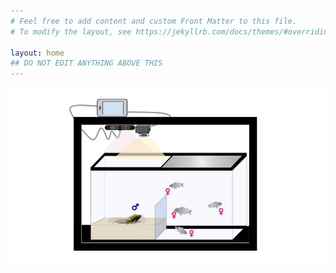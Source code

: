```yaml
---
# Feel free to add content and custom Front Matter to this file.
# To modify the layout, see https://jekyllrb.com/docs/themes/#overriding-theme-defaults

layout: home
## DO NOT EDIT ANYTHING ABOVE THIS
---
```


<img src="/images/image2.jpg" alt="fish diagram">
<!-- This is the main page. We should put a picture and maybe a brief description of the team here. I believe the blog posts can be linked here as well. -->
